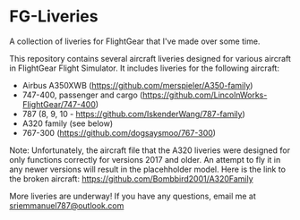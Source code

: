 # FG-Liveries
A collection of liveries for FlightGear that I've made over some time.

This repository contains several aircraft liveries designed for various aircraft in FlightGear Flight Simulator. It includes liveries for the following aircraft:
  - Airbus A350XWB (https://github.com/merspieler/A350-family)
  - 747-400, passenger and cargo (https://github.com/LincolnWorks-FlightGear/747-400)
  - 787 (8, 9, 10 - https://github.com/IskenderWang/787-family)
  - A320 family (see below)
  - 767-300 (https://github.com/dogsaysmoo/767-300)
  
 Note:
 Unfortunately, the aircraft file that the A320 liveries were designed for only functions correctly for versions 2017 and older. An attempt to fly it in any newer versions will result in the placehholder model.
 Here is the link to the broken aircraft:
 https://github.com/Bombbird2001/A320Family
 
 More liveries are underway! If you have any questions, email me at sriemmanuel787@outlook.com
